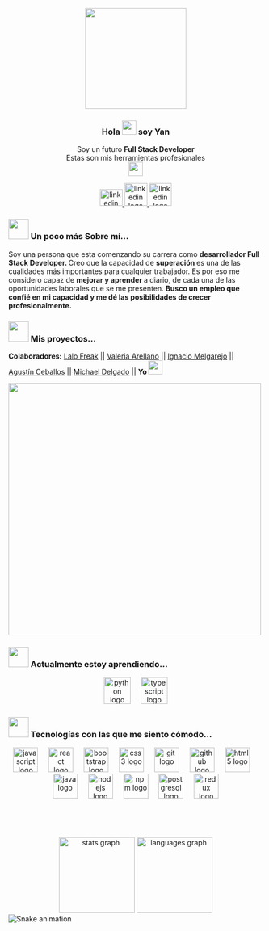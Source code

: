 <p align="center" width="300">
  <div align="center">
  <img height="200" src="https://i.pinimg.com/originals/cd/59/d6/cd59d626dc86397fe45080e6e9c7027d.gif"  />
</div>

###
  <h3 align="center">Hola <img width="28px" src="https://user-images.githubusercontent.com/89053178/215655745-434ee625-f6bb-47b2-87f5-3e8a0e4609b6.png"/> soy Yan</h3>

<p align="center"> Soy un futuro <strong> Full Stack Developer </strong> <br /> Estas son mis herramientas profesionales <br /> <img width="28px" src="https://user-images.githubusercontent.com/89053178/215655984-0f16248d-e085-4da7-8413-cb891b913870.png"/> </p>
<p align="center">
    <div align="center">
      <a href="https://www.linkedin.com/in/yan-franco-mieles-genez/" title="linkedin"> <img src="https://raw.githubusercontent.com/maurodesouza/profile-readme-generator/master/src/assets/icons/social/linkedin/default.svg" width="45" height="33" alt="linkedin logo"  /> </a>
      <a href="https://github.com/yan-franco/yan-franco/files/10835009/hoja.de.vida.Franco.pdf" title="linkedin"> <img src="https://github.com/yan-franco/yan-franco/assets/89053178/7d884938-3a7f-44d2-96cf-e1ec7010515e" width="45" height="45" alt="linkedin logo"  /> </a>
      <a href="https://portafolio-chi-ten.vercel.app/" title="linkedin"> <img src="https://github.com/yan-franco/yan-franco/assets/89053178/a356281d-cba3-4ded-bb72-327e0ec5e932" width="45" height="45" alt="linkedin logo"  /> </a>
    </div>
  
</p>


### <img width="40px" src="https://user-images.githubusercontent.com/89053178/215656158-7632cd18-9862-4d49-9e41-715dd5b1b3a1.png"/> Un poco más Sobre mí...

<p>Soy una persona que esta comenzando su carrera como <strong> desarrollador Full Stack Developer. </strong>
Creo que la capacidad de <strong> superación </strong> es una de las cualidades más importantes para cualquier trabajador. Es por eso me considero capaz de <strong> mejorar y aprender </strong> a diario, de cada una de las oportunidades laborales que se me presenten.
<strong> Busco un empleo que confié en mi capacidad y me dé las posibilidades de crecer profesionalmente. </strong> </p>

### <img width="40px" src="https://user-images.githubusercontent.com/89053178/215807829-493b59a7-fd4d-4751-ba46-d0fe56d57230.png"/> Mis proyectos...

<strong>Colaboradores:</strong> <a href="https://github.com/LaloFreak">Lalo Freak</a> || <a href="https://github.com/ValeriaArellano0011">Valeria Arellano</a> || <a href="https://github.com/IgnacioMelgarejo">Ignacio Melgarejo</a> || <br/> <a href="https://github.com/Agustin197">Agustín Ceballos</a> || <a href="https://github.com/EstebanDelgado7">Michael Delgado</a> || <strong> Yo </strong> <img width="28px" src="https://user-images.githubusercontent.com/89053178/215813403-94e1338d-a831-4ac3-b821-294bf732c0bd.png"/>

<a href="https://tv.laruinarecords.cl/#/browser" title="La Ruina Tv">
  <img src="https://user-images.githubusercontent.com/89053178/215808883-94a1b331-4190-4cd9-81e2-374a356e2630.png" width="500"/>
</a>

### <img width="40px" src="https://user-images.githubusercontent.com/89053178/215656414-e0163eb2-2822-43a7-aea0-18d3752d4f89.png"/> Actualmente estoy aprendiendo...

<div align="center">
  <img src="https://cdn.jsdelivr.net/gh/devicons/devicon/icons/python/python-original.svg" height="53" alt="python logo"  />
  <img width="12" />
  <img src="https://cdn.jsdelivr.net/gh/devicons/devicon/icons/typescript/typescript-original.svg" height="53" alt="typescript logo"  />
</div>

###


### <img width="40px" src="https://user-images.githubusercontent.com/89053178/215656796-ee93fb75-c2ef-4801-8078-6a17fb839939.png"/> Tecnologías con las que me siento cómodo...

<div align="center">
  <img src="https://cdn.jsdelivr.net/gh/devicons/devicon/icons/javascript/javascript-original.svg" height="49" alt="javascript logo"  />
  <img width="13" />
  <img src="https://cdn.jsdelivr.net/gh/devicons/devicon/icons/react/react-original.svg" height="49" alt="react logo"  />
  <img width="13" />
  <img src="https://cdn.jsdelivr.net/gh/devicons/devicon/icons/bootstrap/bootstrap-original.svg" height="49" alt="bootstrap logo"  />
  <img width="13" />
  <img src="https://cdn.jsdelivr.net/gh/devicons/devicon/icons/css3/css3-original.svg" height="49" alt="css3 logo"  />
  <img width="13" />
  <img src="https://cdn.jsdelivr.net/gh/devicons/devicon/icons/git/git-original.svg" height="49" alt="git logo"  />
  <img width="13" />
  <img src="https://cdn.jsdelivr.net/gh/devicons/devicon/icons/github/github-original.svg" height="49" alt="github logo"  />
  <img width="13" />
  <img src="https://cdn.jsdelivr.net/gh/devicons/devicon/icons/html5/html5-original.svg" height="49" alt="html5 logo"  />
  <img width="13" />
  <img src="https://cdn.jsdelivr.net/gh/devicons/devicon/icons/java/java-original.svg" height="49" alt="java logo"  />
  <img width="13" />
  <img src="https://cdn.jsdelivr.net/gh/devicons/devicon/icons/nodejs/nodejs-original.svg" height="49" alt="nodejs logo"  />
  <img width="13" />
  <img src="https://cdn.jsdelivr.net/gh/devicons/devicon/icons/npm/npm-original-wordmark.svg" height="49" alt="npm logo"  />
  <img width="13" />
  <img src="https://cdn.jsdelivr.net/gh/devicons/devicon/icons/postgresql/postgresql-original.svg" height="49" alt="postgresql logo"  />
  <img width="13" />
  <img src="https://cdn.jsdelivr.net/gh/devicons/devicon/icons/redux/redux-original.svg" height="49" alt="redux logo"  />
</div>

###

<br>
<br>

<br clear="both">

<div align="center">
  <img src="https://github-readme-stats.vercel.app/api?username=yan-franco&hide_title=false&hide_rank=false&show_icons=true&include_all_commits=true&count_private=true&disable_animations=false&theme=dracula&locale=en&hide_border=false&order=1" height="150" alt="stats graph"  />
  <img src="https://github-readme-stats.vercel.app/api/top-langs?username=yan-franco&locale=es&hide_title=false&layout=compact&card_width=320&langs_count=5&theme=dracula&hide_border=false&order=2" height="150" alt="languages graph"  />
</div>


<img src="https://raw.githubusercontent.com/yan-franco/yan-franco/output/snake.svg" alt="Snake animation" />

###
